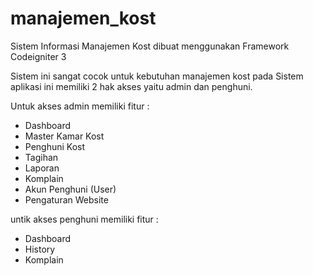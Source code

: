 # manajemen_kost
Sistem Informasi Manajemen Kost dibuat menggunakan Framework Codeigniter 3

Sistem ini sangat cocok untuk kebutuhan manajemen kost pada 
Sistem aplikasi ini memiliki 2 hak akses yaitu admin dan penghuni.

Untuk akses admin memiliki fitur :
- Dashboard
- Master Kamar Kost
- Penghuni Kost
- Tagihan
- Laporan
- Komplain
- Akun Penghuni (User)
- Pengaturan Website

untik akses penghuni memiliki fitur :
- Dashboard
- History
- Komplain
